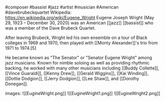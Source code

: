 #composer #bassist   #jazz #artist #musician #American #davebrubeckquartet 
Wikipedia: https://en.wikipedia.org/wiki/Eugene_Wright
Eugene Joseph Wright (May 29, 1923 – December 30, 2020) was an American [[jazz]] [[bassist]] who was a member of the Dave Brubeck Quartet.

After leaving Brubeck, Wright led his own ensemble on a tour of Black colleges in 1969 and 1970, then played with [[Monty Alexander]]'s trio from 1971 to 1974.[5]

He became known as "The Senator" or "Senator Eugene Wright" among jazz musicians. Known for nimble soloing as well as providing rhythmic backing, he worked with many other musicians including [[Buddy Collette]], [[Vince Guaraldi]], [[Kenny Drew]], [[Gerald Wiggins]], [[Kai Winding]], [[Dottie Dodgion]], [[Jerry Dodgion]], [[Lee Shaw]], and [[Dorothy Donegan]].

images: 
![[EugineWright.png]]
![[EugineWright1.png]]
![[EugineWright2.png]]